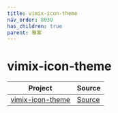 ```yaml
---
title: vimix-icon-theme
nav_order: 8030
has_children: true
parent: 專案
---
```



# vimix-icon-theme

| Project | Source |
| --- | --- |
| [vimix-icon-theme](https://github.com/samwhelp/theme-factory-vimix/tree/main/project/vimix-gtk-theme) | [Source](https://github.com/vinceliuice/vimix-icon-theme) |

